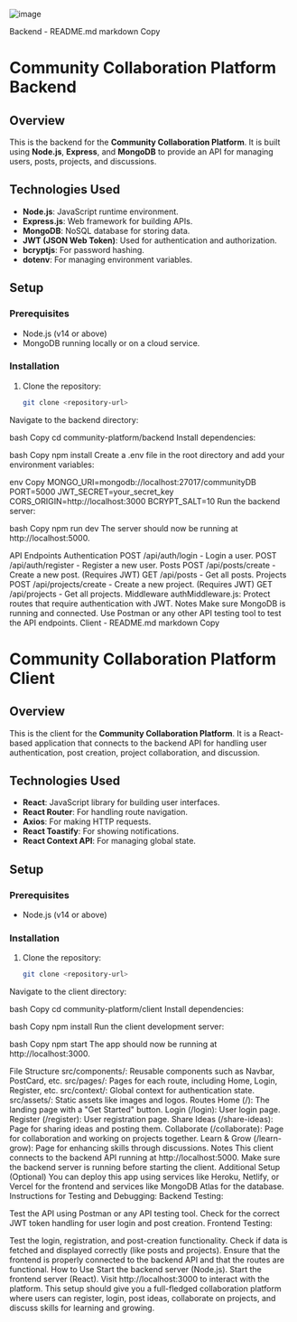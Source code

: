 ![image](https://github.com/user-attachments/assets/84f9cdb0-c2e4-45fd-ac2b-7e803d36dcde)

Backend - README.md
markdown
Copy
# Community Collaboration Platform Backend

## Overview
This is the backend for the **Community Collaboration Platform**. It is built using **Node.js**, **Express**, and **MongoDB** to provide an API for managing users, posts, projects, and discussions.

## Technologies Used
- **Node.js**: JavaScript runtime environment.
- **Express.js**: Web framework for building APIs.
- **MongoDB**: NoSQL database for storing data.
- **JWT (JSON Web Token)**: Used for authentication and authorization.
- **bcryptjs**: For password hashing.
- **dotenv**: For managing environment variables.

## Setup

### Prerequisites
- Node.js (v14 or above)
- MongoDB running locally or on a cloud service.

### Installation

1. Clone the repository:
   ```bash
   git clone <repository-url>
Navigate to the backend directory:

bash
Copy
cd community-platform/backend
Install dependencies:

bash
Copy
npm install
Create a .env file in the root directory and add your environment variables:

env
Copy
MONGO_URI=mongodb://localhost:27017/communityDB
PORT=5000
JWT_SECRET=your_secret_key
CORS_ORIGIN=http://localhost:3000
BCRYPT_SALT=10
Run the backend server:

bash
Copy
npm run dev
The server should now be running at http://localhost:5000.

API Endpoints
Authentication
POST /api/auth/login - Login a user.
POST /api/auth/register - Register a new user.
Posts
POST /api/posts/create - Create a new post. (Requires JWT)
GET /api/posts - Get all posts.
Projects
POST /api/projects/create - Create a new project. (Requires JWT)
GET /api/projects - Get all projects.
Middleware
authMiddleware.js: Protect routes that require authentication with JWT.
Notes
Make sure MongoDB is running and connected.
Use Postman or any other API testing tool to test the API endpoints.
Client - README.md
markdown
Copy
# Community Collaboration Platform Client

## Overview
This is the client for the **Community Collaboration Platform**. It is a React-based application that connects to the backend API for handling user authentication, post creation, project collaboration, and discussion.

## Technologies Used
- **React**: JavaScript library for building user interfaces.
- **React Router**: For handling route navigation.
- **Axios**: For making HTTP requests.
- **React Toastify**: For showing notifications.
- **React Context API**: For managing global state.

## Setup

### Prerequisites
- Node.js (v14 or above)

### Installation

1. Clone the repository:
   ```bash
   git clone <repository-url>
Navigate to the client directory:

bash
Copy
cd community-platform/client
Install dependencies:

bash
Copy
npm install
Run the client development server:

bash
Copy
npm start
The app should now be running at http://localhost:3000.

File Structure
src/components/: Reusable components such as Navbar, PostCard, etc.
src/pages/: Pages for each route, including Home, Login, Register, etc.
src/context/: Global context for authentication state.
src/assets/: Static assets like images and logos.
Routes
Home (/): The landing page with a "Get Started" button.
Login (/login): User login page.
Register (/register): User registration page.
Share Ideas (/share-ideas): Page for sharing ideas and posting them.
Collaborate (/collaborate): Page for collaboration and working on projects together.
Learn & Grow (/learn-grow): Page for enhancing skills through discussions.
Notes
This client connects to the backend API running at http://localhost:5000.
Make sure the backend server is running before starting the client.
Additional Setup (Optional)
You can deploy this app using services like Heroku, Netlify, or Vercel for the frontend and services like MongoDB Atlas for the database.
Instructions for Testing and Debugging:
Backend Testing:

Test the API using Postman or any API testing tool.
Check for the correct JWT token handling for user login and post creation.
Frontend Testing:

Test the login, registration, and post-creation functionality.
Check if data is fetched and displayed correctly (like posts and projects).
Ensure that the frontend is properly connected to the backend API and that the routes are functional.
How to Use
Start the backend server (Node.js).
Start the frontend server (React).
Visit http://localhost:3000 to interact with the platform.
This setup should give you a full-fledged collaboration platform where users can register, login, post ideas, collaborate on projects, and discuss skills for learning and growing.

